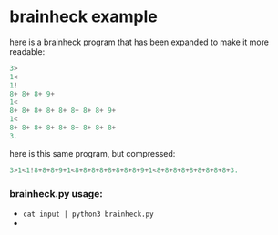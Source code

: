 # brainheck example

here is a brainheck program that has been expanded to make it more readable:
```c
3>
1<
1! 
8+ 8+ 8+ 9+
1<
8+ 8+ 8+ 8+ 8+ 8+ 8+ 8+ 9+
1<
8+ 8+ 8+ 8+ 8+ 8+ 8+ 8+ 8+
3.
```

here is this same program, but compressed:
```c
3>1<1!8+8+8+9+1<8+8+8+8+8+8+8+8+9+1<8+8+8+8+8+8+8+8+8+3.
```

### brainheck.py usage:
- `cat input | python3 brainheck.py`
- 